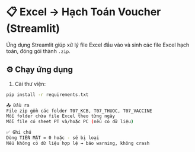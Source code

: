 # 📋 Excel → Hạch Toán Voucher (Streamlit)
Ứng dụng Streamlit giúp xử lý file Excel đầu vào và sinh các file Excel hạch toán, đóng gói thành `.zip`.
## ⚙️ Chạy ứng dụng
1. Cài thư viện:
```bash
pip install -r requirements.txt

📤 Đầu ra
File zip gồm các folder T07_KCB, T07_THUOC, T07_VACCINE
Mỗi folder chứa file Excel theo từng ngày
Mỗi file có sheet PT và/hoặc PC (nếu có dữ liệu)

✅ Ghi chú
Dòng TIỀN MẶT = 0 hoặc - sẽ bị loại
Nếu không có dữ liệu hợp lệ → báo warning, không crash
